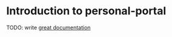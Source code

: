 # Introduction to personal-portal

TODO: write [great documentation](http://jacobian.org/writing/what-to-write/)
